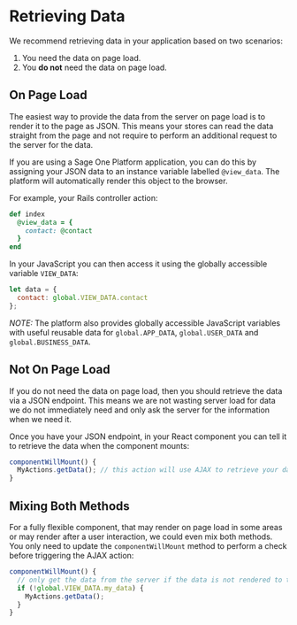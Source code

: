 # Retrieving Data

We recommend retrieving data in your application based on two scenarios:

1. You need the data on page load.
2. You **do not** need the data on page load.

## On Page Load

The easiest way to provide the data from the server on page load is to render it to the page as JSON. This means your stores can read the data straight from the page and not require to perform an additional request to the server for the data.

If you are using a Sage One Platform application, you can do this by assigning your JSON data to an instance variable labelled `@view_data`. The platform will automatically render this object to the browser.

For example, your Rails controller action:

```rb
def index
  @view_data = {
    contact: @contact
  }
end
```

In your JavaScript you can then access it using the globally accessible variable `VIEW_DATA`:

```js
let data = {
  contact: global.VIEW_DATA.contact
};
```

*NOTE:* The platform also provides globally accessible JavaScript variables with useful reusable data for `global.APP_DATA`, `global.USER_DATA` and `global.BUSINESS_DATA`.

## Not On Page Load

If you do not need the data on page load, then you should retrieve the data via a JSON endpoint. This means we are not wasting server load for data we do not immediately need and only ask the server for the information when we need it.

Once you have your JSON endpoint, in your React component you can tell it to retrieve the data when the component mounts:

```js
componentWillMount() {
  MyActions.getData(); // this action will use AJAX to retrieve your data
}
```

## Mixing Both Methods

For a fully flexible component, that may render on page load in some areas or may render after a user interaction, we could even mix both methods. You only need to update the `componentWillMount` method to perform a check before triggering the AJAX action:

```js
componentWillMount() {
  // only get the data from the server if the data is not rendered to the global namespace
  if (!global.VIEW_DATA.my_data) {
    MyActions.getData();
  }
}
```
